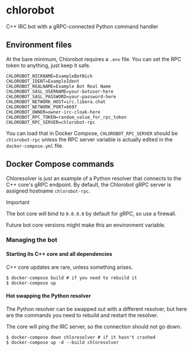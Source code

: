 # chlorobot
C++ IRC bot with a gRPC-connected Python command handler


## Environment files

At the bare minimum, Chlorobot requires a `.env` file. You can set the RPC
token to anything, just keep it safe.
```
CHLOROBOT_NICKNAME=ExampleBotNick
CHLOROBOT_IDENT=ExampleIdent
CHLOROBOT_REALNAME=Example Bot Real Name
CHLOROBOT_SASL_USERNAME=your-botuser-here
CHLOROBOT_SASL_PASSWORD=your-password-here
CHLOROBOT_NETWORK_HOST=irc.libera.chat
CHLOROBOT_NETWORK_PORT=6697
CHLOROBOT_OWNER=owner-irc-cloak-here
CHLOROBOT_RPC_TOKEN=random_value_for_rpc_token
CHLOROBOT_RPC_SERVER=chlorobot-rpc
```

You can load that in Docker Compose, `CHLOROBOT_RPC_SERVER` should be
`chlorobot-rpc` unless the RPC server variable is actually edited in the
`docker-compose.yml` file.

## Docker Compose commands

Chloresolver is just an example of a Python resolver that connects to the C++
core's gRPC endpoint. By default, the Chlorobot gRPC server is assigned hostname
`chlorobot-rpc`.

> [!IMPORTANT]
> The bot core will bind to `0.0.0.0` by default for gRPC, so use a firewall.
> 
> Future bot core versions might make this an environment variable.

### Managing the bot

#### Starting its C++ core and all dependencies

C++ core updates are rare, unless something arises.

```shell
$ docker-compose build # if you need to rebuild it
$ docker-compose up
```

#### Hot swapping the Python resolver

The Python resolver can be swapped out with a different resolver, but here are
the commands you need to rebuild and restart the resolver.

The core will ping the IRC server, so the connection should not go down.

```shell
$ docker-compose down chloresolver # if it hasn't crashed
$ docker-compose up -d --build chloresolver
```